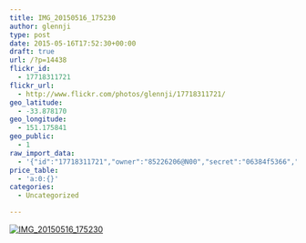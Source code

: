 ```yaml
---
title: IMG_20150516_175230
author: glennji
type: post
date: 2015-05-16T17:52:30+00:00
draft: true
url: /?p=14438
flickr_id:
  - 17718311721
flickr_url:
  - http://www.flickr.com/photos/glennji/17718311721/
geo_latitude:
  - -33.878170
geo_longitude:
  - 151.175841
geo_public:
  - 1
raw_import_data:
  - '{"id":"17718311721","owner":"85226206@N00","secret":"06384f5366","server":"8829","farm":9,"title":"IMG_20150516_175230","ispublic":0,"isfriend":0,"isfamily":0,"description":{"_content":""},"dateupload":"1431762802","lastupdate":"1431762813","datetaken":"2015-05-16 17:52:30","datetakengranularity":"0","datetakenunknown":"0","ownername":"glennji","tags":"","machine_tags":"","originalsecret":"302c075c18","originalformat":"jpg","latitude":"-33.878170","longitude":"151.175841","accuracy":"16","context":0,"place_id":"qRcYmO1QUrMZuclZ","woeid":"1094076","geo_is_family":0,"geo_is_friend":0,"geo_is_contact":0,"geo_is_public":0,"media":"photo","media_status":"ready","url_o":"https://farm9.staticflickr.com/8829/17718311721_302c075c18_o.jpg","height_o":"4160","width_o":"3120"}'
price_table:
  - 'a:0:{}'
categories:
  - Uncategorized

---
```

<p class="flickr-image">
  <a href="http://www.flickr.com/photos/glennji/17718311721/" class="flickr-link"><img src="http://i2.wp.com/glennji.com/wp-content/uploads/2015/05/17718311721_302c075c18_o.jpg?fit=1024%2C1024" width="" height="" alt="IMG_20150516_175230" class="keyring-img" /></a>
</p>
